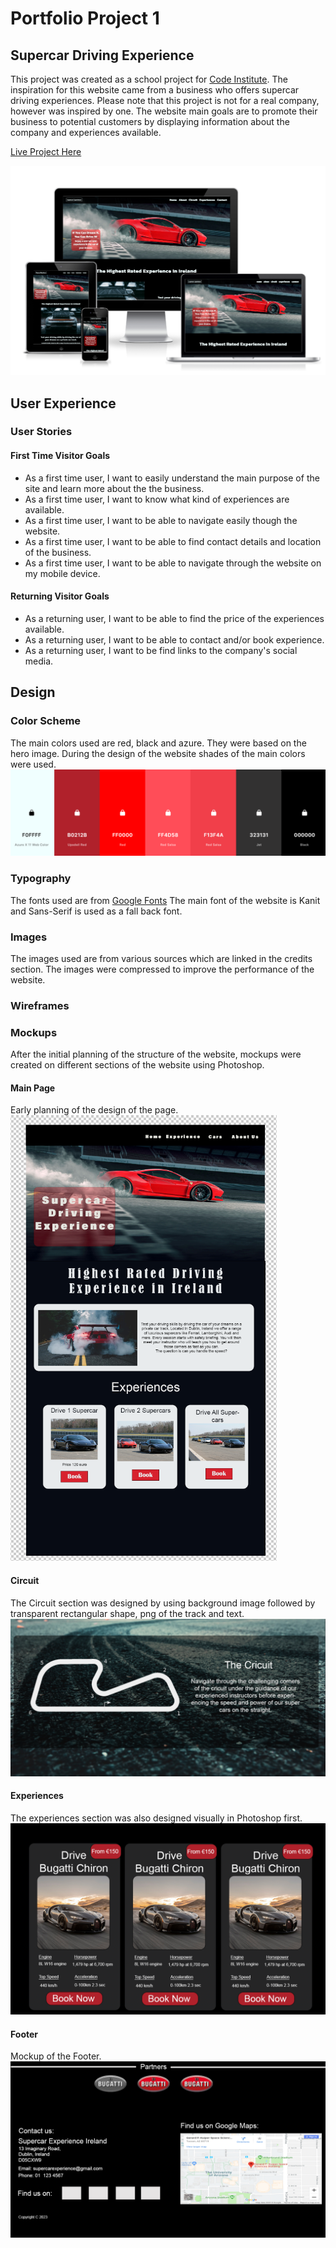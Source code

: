 # Portfolio Project 1
## Supercar Driving Experience
This project was created as a school project for [Code Institute](https://codeinstitute.net/ie/). The inspiration for this website came from a business who offers supercar driving experiences. Please note that this project is not for a real company, however was inspired by one. The website main goals are to promote their business to potential customers by displaying information about the company and experiences available. 

[Live Project Here]()

![Responsive Mockup](./assets/images/readme-images/responsive.PNG)
## User Experience
### User Stories
#### First Time Visitor Goals
* As a first time user, I want to easily understand the main purpose of the site and learn more about the the business.
* As a first time user, I want to know what kind of experiences are available.
* As a first time user, I want to be able to navigate easily though the website.
* As a first time user, I want to be able to find contact details and location of the business.
* As a first time user, I want to be able to navigate through the website on my mobile device.
#### Returning Visitor Goals
* As a returning user, I want to be able to find the price of the experiences available.
* As a returning user, I want to be able to contact and/or book experience.
* As a returning user, I want to be find links to the company's social media.
## Design
### Color Scheme
The main colors used are red, black and azure. They were based on the hero image. During the design of the website shades of the main colors were used. 
![Image of color scheme](./assets/images/readme-images/color-scheme.PNG)
### Typography
The fonts used are from [Google Fonts](https://fonts.google.com/specimen/Kanit?query=kanit) The main font of the website is Kanit and Sans-Serif is used as a fall back font.
### Images
The images used are from various sources which are linked in the credits section. The images were compressed to improve the performance of the website. 
### Wireframes

### Mockups
After the initial planning of the structure of the website, mockups were created on different sections of the website using Photoshop.
#### Main Page
Early planning of the design of the page.
![Main page mock up design](./assets/images/readme-images/main-page-mockup.PNG)

#### Circuit 
The Circuit section was designed by using background image followed by transparent rectangular shape, png of the track and text.
![Circuit mock up design](./assets/images/readme-images/racetrack-mockup.PNG)

#### Experiences
The experiences section was also designed visually in Photoshop first.
![Experiences mock up design](./assets/images/readme-images/carcard-mockup.PNG)
#### Footer
Mockup of the Footer.
![Footer mock up design](./assets/images/readme-images/footer-mockup.PNG)
